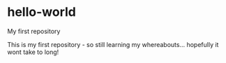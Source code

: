 hello-world
===========

My first repository

This is my first repository - so still learning my whereabouts... hopefully it wont take to long!
